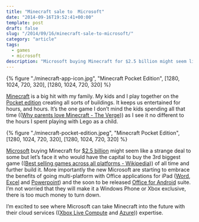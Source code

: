 ```yaml
---
title: "Minecraft sale to  Microsoft"
date: "2014-09-16T19:52:41+00:00"
template: post
draft: false
slug: "/2014/09/16/minecraft-sale-to-microsoft/"
category: "article"
tags:
  - games
  - microsoft
description: "Microsoft buying Minecraft for $2.5 billion might seem like a strange deal to some but let’s face it who would have the capital to buy the 3rd biggest game of all time and further build it."
---
```


{% figure "./minecraft-app-icon.jpg", "Minecraft Pocket Edition", [1280, 1024, 720, 320], [1280, 1024, 720, 320] %}

[Minecraft](https://minecraft.net) is a big hit with my family. My kids and I play together on the [Pocket edition](https://itunes.apple.com/nz/app/minecraft-pocket-edition/id479516143?mt=8&uo=4&at=10lnRx) creating all sorts of buildings. It keeps us entertained for hours, and hours. It’s the one game I don’t mind the kids spending all that time (([Why parents love Minecraft - The Verge](http://www.theverge.com/2014/9/15/6152085/why-parents-love-minecraft))) as I see it no different to the hours I spent playing with Lego as a child.

{% figure "./minecraft-pocket-edition.jpeg", "Minecraft Pocket Edition", [1280, 1024, 720, 320], [1280, 1024, 720, 320] %}

[Microsoft](http://microsoft.com)</a> buying Minecraft for [$2.5 billion](http://www.microsoft.com/en-us/news/press/2014/sept14/09-15news.aspx) might seem like a strange deal to some but let’s face it who would have the capital to buy the 3rd biggest game (([Best selling games across all platforms - Wikipedia](http://en.wikipedia.org/wiki/List_of_best-selling_video_games#All_platforms))) of all time and further build it. More importantly the new Microsoft are starting to embrace the benefits of going multi-platform with Office applications for iPad ([Word](https://itunes.apple.com/nz/app/microsoft-word-for-ipad/id586447913?mt=8&uo=4&at=10lnRx), [Excel](https://itunes.apple.com/nz/app/microsoft-excel-for-ipad/id586683407?mt=8&uo=4&at=10lnRx) and [Powerpoint](https://itunes.apple.com/nz/app/microsoft-powerpoint-for-ipad/id586449534?mt=8&uo=4&at=10lnRx)) and the soon to be released [Office for Android](http://www.theverge.com/2014/7/2/5863717/microsoft-office-android-tablets-beta) suite. I’m not worried that they will make it a Windows Phone or Xbox exclusive, there is too much money to turn down.

I’m excited to see where Microsoft can take Minecraft into the future with their cloud services (([Xbox Live Compute](http://news.xbox.com/2013/10/xbox-one-cloud) and [Azure](http://azure.microsoft.com/en-us/))) expertise.
